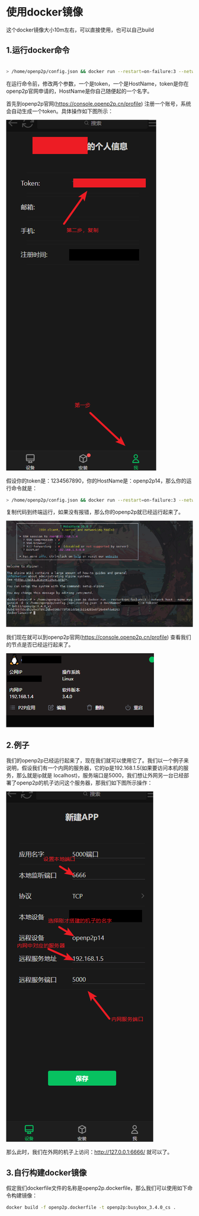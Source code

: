 # 使用docker镜像

这个docker镜像大小10m左右，可以直接使用，也可以自己build

## 1.运行docker命令

```bash

> /home/openp2p/config.json && docker run --restart=on-failure:3 --network host --name myopenp2p1 -d -v /home/openp2p/config.json:/config.json -e HostName="随便一个名字" -e token="你的token" bd111/openp2p:3.4.0_v1

```

在运行命令前，修改两个参数，一个是token，一个是HostName，token是你在openp2p官网申请的，HostName是你自己随便起的一个名字。

首先到openp2p官网(<https://console.openp2p.cn/profile>) 注册一个账号，系统会自动生成一个token。具体操作如下图所示：

![image](/doc/images/get_token.png)

假设你的token是：1234567890，你的HostName是：openp2p14，那么你的运行命令就是：

```bash
> /home/openp2p/config.json && docker run --restart=on-failure:3 --network host --name myopenp2p14 -d -v /home/openp2p/config.json:/config.json -e HostName="openp2p14" -e token="1234567890" bd111/openp2p:3.4.0_v1

```

复制代码到终端运行，如果没有报错，那么你的openp2p就已经运行起来了。

![image](/doc/images/docker_run_openp2p.png)

我们现在就可以到openp2p官网(<https://console.openp2p.cn/profile>) 查看我们的节点是否已经运行起来了。

![image](/doc/images/openp2p_is_run.png)

## 2.例子

我们的openp2p已经运行起来了，现在我们就可以使用它了。我们以一个例子来说明，假设我们有一个内网的服务器，它的ip是192.168.1.5(如果要访问本机的服务，那么就是ip就是 localhost)，服务端口是5000，我们想让外网另一台已经部署了openp2p的机子访问这个服务器，那我们如下图所示操作：

![image](/doc/images/openp2p_app.png)

那么此时，我们在外网的机子上访问：<http://127.0.0.1:6666/> 就可以了。

## 3.自行构建docker镜像

假定我们dockerfile文件的名称是openp2p.dockerfile，那么我们可以使用如下命令构建镜像：

```bash
docker build -f openp2p.dockerfile -t openp2p:busybox_3.4.0_cs .

```
